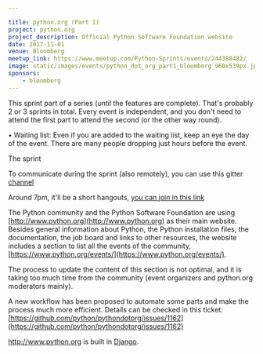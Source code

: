 ```yaml
---

title: python.org (Part 1)
project: python.org
project_description: Official Python Software Foundation website
date: 2017-11-01
venue: Bloomberg
meetup_link: https://www.meetup.com/Python-Sprints/events/244388482/
image: static/images/events/python_dot_org_part1_bloomberg_960x539px.jpeg
sponsors: 
    - bloomberg
---
```


This sprint part of a series (until the features are complete). That's probably 2 or 3 sprints in total. Every event is independent, and you don't need to attend the first part to attend the second (or the other way round).

• Waiting list: Even if you are added to the waiting list, keep an eye the day of the event. There are many people dropping just hours before the event.

The sprint

To communicate during the sprint (also remotely), you can use this gitter [channel](https://gitter.im/py-sprints/python.org)

Around 7pm, it'll be a short hangouts, [you can join in this link](https://plus.google.com/hangouts/_/calendar/bnFjZWkxM2NvZDBhZ3FiNWk2Z2s5Y2kxOWdAZ3JvdXAuY2FsZW5kYXIuZ29vZ2xlLmNvbQ.49ls39sk27behs8rvnrqtdgs02?authuser=0)

The Python community and the Python Software Foundation are using [http://www.python.org](http://www.python.org) as their main website. Besides general information about Python, the Python installation files, the documentation, the job board and links to other resources, the website includes a section to list all the events of the community, [https://www.python.org/events/](https://www.python.org/events/).

The process to update the content of this section is not optimal, and it is taking too much time from the community (event organizers and python.org moderators mainly).

A new workflow has been proposed to automate some parts and make the process much more efficient. Details can be checked in this ticket:
[https://github.com/python/pythondotorg/issues/1162](https://github.com/python/pythondotorg/issues/1162)

http://www.python.org is built in [Django](http://www.djangoproject.com/).